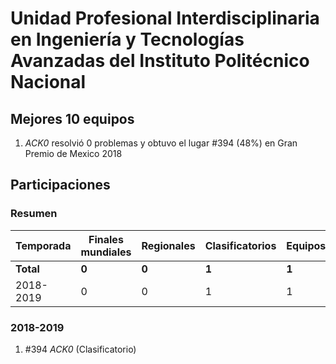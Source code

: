 ---
---

# Unidad Profesional Interdisciplinaria en Ingeniería y Tecnologías Avanzadas del Instituto Politécnico Nacional

## Mejores 10 equipos

1. _ACK0_ resolvió 0 problemas y obtuvo el lugar #394 (48%) en Gran Premio de Mexico 2018

## Participaciones

### Resumen

| Temporada | Finales mundiales | Regionales | Clasificatorios | Equipos |
| --- | --- | --- | --- | --- |
| **Total** | **0** | **0** | **1** | **1** |
| 2018-2019 | 0 | 0 | 1 | 1 |

### 2018-2019

1. #394 _ACK0_ (Clasificatorio)



